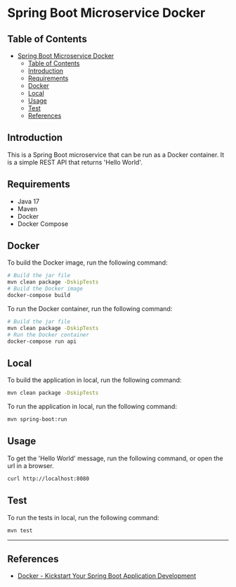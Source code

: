 # Spring Boot Microservice Docker

## Table of Contents

<!-- TOC -->
* [Spring Boot Microservice Docker](#spring-boot-microservice-docker)
  * [Table of Contents](#table-of-contents)
  * [Introduction](#introduction)
  * [Requirements](#requirements)
  * [Docker](#docker)
  * [Local](#local)
  * [Usage](#usage)
  * [Test](#test)
  * [References](#references)
<!-- TOC -->

## Introduction

This is a Spring Boot microservice that can be run as a Docker container.
It is a simple REST API that returns 'Hello World'.

## Requirements

* Java 17
* Maven
* Docker
* Docker Compose

## Docker

To build the Docker image, run the following command:

```bash
# Build the jar file
mvn clean package -DskipTests
# Build the Docker image
docker-compose build
```

To run the Docker container, run the following command:

```bash
# Build the jar file
mvn clean package -DskipTests
# Run the Docker container
docker-compose run api
```

## Local

To build the application in local, run the following command:

```bash
mvn clean package -DskipTests
```

To run the application in local, run the following command:

```bash
mvn spring-boot:run
```

## Usage

To get the 'Hello World' message, run the following command, or open the url in a browser.

```bash
curl http://localhost:8080
```

## Test

To run the tests in local, run the following command:

```bash
mvn test
```

---

## References

* [Docker - Kickstart Your Spring Boot Application Development](https://www.docker.com/blog/kickstart-your-spring-boot-application-development/)
